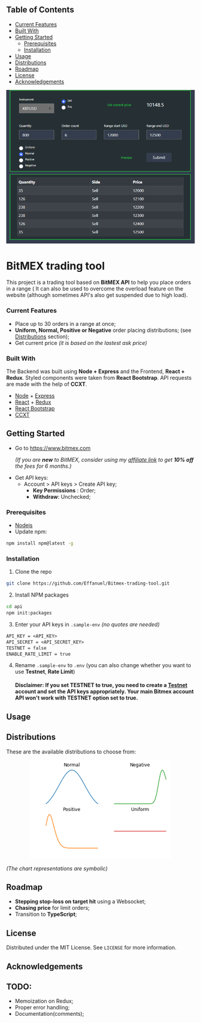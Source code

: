 ## Table of Contents

- [Current Features](#current-features)
- [Built With](#built-with)
- [Getting Started](#getting-started)
  - [Prerequisites](#prerequisites)
  - [Installation](#installation)
- [Usage](#usage)
- [Distributions](#distributions)
- [Roadmap](#roadmap)
- [License](#license)
- [Acknowledgements](#acknowledgements)

<p align="center"> 
<img src="assets/interface_range_tool.png">
</p>

# BitMEX trading tool

This project is a trading tool based on **BitMEX API** to help you place orders in a range ( It can also be used to overcome the overload feature on the website (although sometimes API's also get suspended due to high load).

### Current Features

- Place up to 30 orders in a range at once;
- **Uniform, Normal, Positive or Negative** order placing distributions; (see [Distributions](#distributions) section);
- Get current price *(it is based on the lastest ask price)*

### Built With

The Backend was built using **Node + Express** and the Frontend, **React + Redux**. Styled components were taken from **React Bootstrap**. API requests are made with the help of **CCXT**.

- [Node](https://nodejs.org/en/) + [Express](https://expressjs.com/)
- [React](https://reactjs.org/) + [Redux](https://redux.js.org/)
- [React Bootstrap](https://react-bootstrap.github.io/)
- [CCXT](https://github.com/ccxt/ccxt)

<!-- GETTING STARTED -->

## Getting Started

- Go to https://www.bitmex.com

  _(If you are **new** to BitMEX, consider using my [affiliate link](https://www.bitmex.com/register/yjssSB) to get **10% off** the fees for 6 months.)_

* Get API keys:
  - Account > API keys > Create API key;
    - **Key Permissions** : Order;
    - **Withdraw**: Unchecked;

### Prerequisites

- [Nodejs](https://nodejs.org/en/download/)
- Update npm:

```sh
npm install npm@latest -g
```

### Installation

1. Clone the repo

```sh
git clone https://github.com/Effanuel/Bitmex-trading-tool.git
```

2. Install NPM packages

```sh
cd api
npm init:packages
```

3. Enter your API keys in `.sample-env` _(no quotes are needed)_

```
API_KEY = <API_KEY>
API_SECRET = <API_SECRET_KEY>
TESTNET = false
ENABLE_RATE_LIMIT = true
```

4. Rename `.sample-env` to `.env` (you can also change whether you want to use **Testnet**, **Rate Limit**)

   #### Disclaimer: If you set TESTNET to true, you need to create a [Testnet](https://testnet.bitmex.com/) account and set the API keys appropriately. Your main Bitmex account API won't work with TESTNET option set to true.

<!-- USAGE EXAMPLES -->

## Usage

<!-- ROADMAP -->

## Distributions
These are the available distributions to choose from:
<p align="center"> 
<img src="assets/distributions.png">
</p>

*(The chart representations are symbolic)*

## Roadmap

- **Stepping stop-loss on target hit** using a Websocket;
- **Chasing price** for limit orders;
- Transition to **TypeScript**;

<!-- LICENSE -->

## License

Distributed under the MIT License. See `LICENSE` for more information.

<!-- ACKNOWLEDGEMENTS -->

## Acknowledgements

## TODO:

- Memoization on Redux;
- Proper error handling;
- Documentation(comments);
